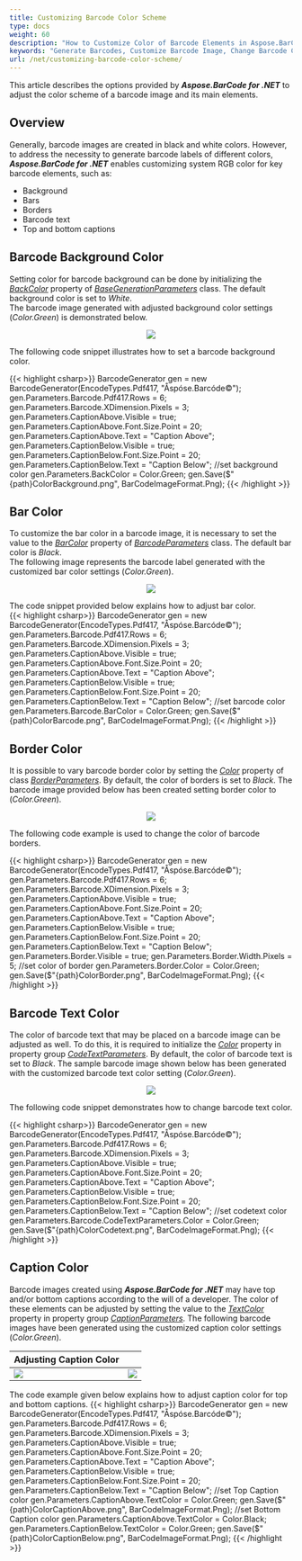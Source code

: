 ```yaml
---
title: Customizing Barcode Color Scheme
type: docs
weight: 60
description: "How to Customize Color of Barcode Elements in Aspose.BarCode for .NET"
keywords: "Generate Barcodes, Customize Barcode Image, Change Barcode Color, Set Barcode Color, Generate Colored Barcodes, Barcode Color in Aspose.BarCode for .NET, Work with Barcode Image in Aspose.BarCode for .NET, Generate Barcodes in Aspose.BarCode"
url: /net/customizing-barcode-color-scheme/
---
```

This article describes the options provided by ***Aspose.BarCode for .NET*** to adjust the color scheme of a barcode image and its main elements.

## Overview
Generally, barcode images are created in black and white colors. However, to address the necessity to generate barcode labels of different colors, ***Aspose.BarCode for .NET*** enables customizing system RGB color for key barcode elements, such as:
- Background
- Bars
- Borders
- Barcode text
- Top and bottom captions

## Barcode Background Color
Setting color for barcode background can be done by initializing the [*BackColor*](https://apireference.aspose.com/barcode/net/aspose.barcode.generation/basegenerationparameters/properties/backcolor) property of [*BaseGenerationParameters*](https://apireference.aspose.com/barcode/net/aspose.barcode.generation/basegenerationparameters) class. The default background color is set to *White*.  
The barcode image generated with adjusted background color settings (*Color.Green*) is demonstrated below.
   
<p align="center"><image src="ColorBackground.png"></p>

The following code snippet illustrates how to set a barcode background color.
    
{{< highlight csharp>}}
BarcodeGenerator gen = new BarcodeGenerator(EncodeTypes.Pdf417, "Åspóse.Barcóde©");
gen.Parameters.Barcode.Pdf417.Rows = 6;
gen.Parameters.Barcode.XDimension.Pixels = 3;
gen.Parameters.CaptionAbove.Visible = true;
gen.Parameters.CaptionAbove.Font.Size.Point = 20;
gen.Parameters.CaptionAbove.Text = "Caption Above";
gen.Parameters.CaptionBelow.Visible = true;
gen.Parameters.CaptionBelow.Font.Size.Point = 20;
gen.Parameters.CaptionBelow.Text = "Caption Below";
//set background color
gen.Parameters.BackColor = Color.Green;
gen.Save($"{path}ColorBackground.png", BarCodeImageFormat.Png);
{{< /highlight >}} 
  
## Bar Color
To customize the bar color in a barcode image, it is necessary to set the value to the [*BarColor*](https://apireference.aspose.com/barcode/net/aspose.barcode.generation/barcodeparameters/properties/barcolor) property of [*BarcodeParameters*](https://apireference.aspose.com/barcode/net/aspose.barcode.generation/barcodeparameters) class. The default bar color is *Black*.  
The following image represents the barcode label generated with the customized bar color settings (*Color.Green*).
  
<p align="center"><image src="ColorBarcode.png"></p>
  
The code snippet provided below explains how to adjust bar color.  
{{< highlight csharp>}}
BarcodeGenerator gen = new BarcodeGenerator(EncodeTypes.Pdf417, "Åspóse.Barcóde©");
gen.Parameters.Barcode.Pdf417.Rows = 6;
gen.Parameters.Barcode.XDimension.Pixels = 3;
gen.Parameters.CaptionAbove.Visible = true;
gen.Parameters.CaptionAbove.Font.Size.Point = 20;
gen.Parameters.CaptionAbove.Text = "Caption Above";
gen.Parameters.CaptionBelow.Visible = true;
gen.Parameters.CaptionBelow.Font.Size.Point = 20;
gen.Parameters.CaptionBelow.Text = "Caption Below";
//set barcode color
gen.Parameters.Barcode.BarColor = Color.Green;
gen.Save($"{path}ColorBarcode.png", BarCodeImageFormat.Png);
{{< /highlight >}} 

## Border Color
It is possible to vary barcode border color by setting the [*Color*](https://apireference.aspose.com/barcode/net/aspose.barcode.generation/borderparameters/properties/color) property of class [*BorderParameters*](https://apireference.aspose.com/barcode/net/aspose.barcode.generation/borderparameters). By default, the color of borders is set to *Black*. The barcode image provided below has been created setting border color to (*Color.Green*).
  
<p align="center"><image src="ColorBorder.png"></p>
  
The following code example is used to change the color of barcode borders.  

{{< highlight csharp>}}
BarcodeGenerator gen = new BarcodeGenerator(EncodeTypes.Pdf417, "Åspóse.Barcóde©");
gen.Parameters.Barcode.Pdf417.Rows = 6;
gen.Parameters.Barcode.XDimension.Pixels = 3;
gen.Parameters.CaptionAbove.Visible = true;
gen.Parameters.CaptionAbove.Font.Size.Point = 20;
gen.Parameters.CaptionAbove.Text = "Caption Above";
gen.Parameters.CaptionBelow.Visible = true;
gen.Parameters.CaptionBelow.Font.Size.Point = 20;
gen.Parameters.CaptionBelow.Text = "Caption Below";
gen.Parameters.Border.Visible = true;
gen.Parameters.Border.Width.Pixels = 5;
//set color of border
gen.Parameters.Border.Color = Color.Green;
gen.Save($"{path}ColorBorder.png", BarCodeImageFormat.Png);
{{< /highlight >}} 

## Barcode Text Color

The color of barcode text that may be placed on a barcode image can be adjusted as well. To do this, it is required to initialize the [*Color*](https://apireference.aspose.com/barcode/net/aspose.barcode.generation/codetextparameters/properties/color) property in property group [*CodeTextParameters*](https://apireference.aspose.com/barcode/net/aspose.barcode.generation/barcodeparameters/properties/codetextparameters). By default, the color of barcode text is set to *Black*. The sample barcode image shown below has been generated with the customized barcode text color setting (*Color.Green*).
  
<p align="center"><image src="ColorCodetext.png"></p>
  
The following code snippet demonstrates how to change barcode text color.
  
{{< highlight csharp>}}
BarcodeGenerator gen = new BarcodeGenerator(EncodeTypes.Pdf417, "Åspóse.Barcóde©");
gen.Parameters.Barcode.Pdf417.Rows = 6;
gen.Parameters.Barcode.XDimension.Pixels = 3;
gen.Parameters.CaptionAbove.Visible = true;
gen.Parameters.CaptionAbove.Font.Size.Point = 20;
gen.Parameters.CaptionAbove.Text = "Caption Above";
gen.Parameters.CaptionBelow.Visible = true;
gen.Parameters.CaptionBelow.Font.Size.Point = 20;
gen.Parameters.CaptionBelow.Text = "Caption Below";
//set codetext color
gen.Parameters.Barcode.CodeTextParameters.Color = Color.Green;
gen.Save($"{path}ColorCodetext.png", BarCodeImageFormat.Png);
{{< /highlight >}}

## Caption Color
Barcode images created using ***Aspose.BarCode for .NET*** may have top and/or bottom captions according to the will of a developer. The color of these elements can be adjusted by setting the value to the [*TextColor*](https://apireference.aspose.com/barcode/net/aspose.barcode.generation/captionparameters/properties/textcolor) property in property group [*CaptionParameters*](https://apireference.aspose.com/barcode/net/aspose.barcode.generation/captionparameters). The following barcode images have been generated using the customized caption color settings (*Color.Green*).
  
|Adjusting Caption Color|   |
|:--|:--:|
|<image src="ColorCaptionAbove.png">|<image src="ColorCaptionBelow.png">|
  
The code example given below explains how to adjust caption color for top and bottom captions.
{{< highlight csharp>}}
BarcodeGenerator gen = new BarcodeGenerator(EncodeTypes.Pdf417, "Åspóse.Barcóde©");
gen.Parameters.Barcode.Pdf417.Rows = 6;
gen.Parameters.Barcode.XDimension.Pixels = 3;
gen.Parameters.CaptionAbove.Visible = true;
gen.Parameters.CaptionAbove.Font.Size.Point = 20;
gen.Parameters.CaptionAbove.Text = "Caption Above";
gen.Parameters.CaptionBelow.Visible = true;
gen.Parameters.CaptionBelow.Font.Size.Point = 20;
gen.Parameters.CaptionBelow.Text = "Caption Below";
//set Top Caption color
gen.Parameters.CaptionAbove.TextColor = Color.Green;
gen.Save($"{path}ColorCaptionAbove.png", BarCodeImageFormat.Png);
//set Bottom Caption color
gen.Parameters.CaptionAbove.TextColor = Color.Black;
gen.Parameters.CaptionBelow.TextColor = Color.Green;
gen.Save($"{path}ColorCaptionBelow.png", BarCodeImageFormat.Png);
{{< /highlight >}} 